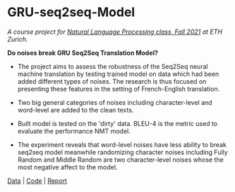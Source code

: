 # GRU-seq2seq-Model

*A course project for [Natural Language Processing class, Fall 2021](https://rycolab.io/classes/intro-nlp-f21/) at ETH Zurich.*

**Do noises break GRU Seq2Seq Translation Model?**

- The project aims to assess the robustness of the Seq2Seq neural machine translation by testing trained model on data which had been added different types of noises. The research is thus focused on presenting these features in the setting of French-English translation. 

- Two big general categories of noises including character-level and word-level are added to the clean texts. 

- Built model is tested on the 'dirty' data. BLEU-4 is the metric used to evaluate the performance NMT model. 

- The experiment reveals that word-level noises have less ability to break seq2seq model meanwhile randomizing character noises including Fully Random and Middle Random are two character-level noises whose the most negative affect to the model.  

[Data](https://drive.google.com/drive/folders/1RItIHESxFAYdWY2DQ-kmnRz2soOQh7zE?usp=sharing) |
 [Code](https://github.com/jyanqa/GRU-seq2seq-Model/blob/main/final/code_seq2seq/seq2seq_RNN.ipynb) | [Report](https://github.com/jyanqa/GRU-seq2seq-Model/blob/main/final/Noises_and_Seq2seqRNN_NMT.pdf)
